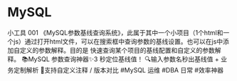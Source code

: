 # MySQL
小工具 001
《MySQL参数基线查询系统》，此属于其中一个小项目（1个html和一个js）通过打开html文件，可以在搜索框中查询参数的基线设置。也可以在js中添加自定义的参数解释。目的是 快速查询某个项目的基线配置和自定义的参数解释。
📚MySQL 参数查询神器✨3 秒定位基线值！
🔍输入参数名秒出基线值 + 业务定制解析
📝支持自定义注释 / 版本对比
#MySQL 运维 #DBA 日常 #效率神器
